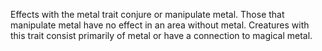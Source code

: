 Effects with the metal trait conjure or manipulate metal. Those that manipulate metal have no effect in an area without metal. Creatures with this trait consist primarily of metal or have a connection to magical metal.